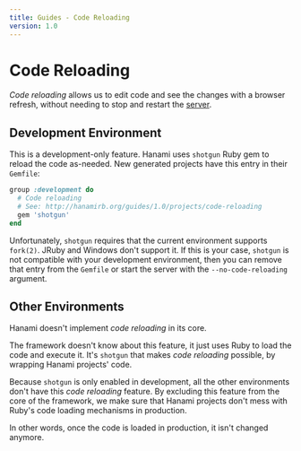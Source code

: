```yaml
---
title: Guides - Code Reloading
version: 1.0
---
```


# Code Reloading

_Code reloading_ allows us to edit code and see the changes with a browser refresh, without needing to stop and restart the [server](/guides/1.0/command-line/applications).

## Development Environment

This is a development-only feature.
Hanami uses `shotgun` Ruby gem to reload the code as-needed.
New generated projects have this entry in their `Gemfile`:

```ruby
group :development do
  # Code reloading
  # See: http://hanamirb.org/guides/1.0/projects/code-reloading
  gem 'shotgun'
end
```

Unfortunately, `shotgun` requires that the current environment supports `fork(2)`.
JRuby and Windows don't support it.
If this is your case, `shotgun` is not compatible with your development environment, then you can remove that entry from the `Gemfile` or start the server with the `--no-code-reloading` argument.

## Other Environments

Hanami doesn't implement _code reloading_ in its core.

The framework doesn't know about this feature, it just uses Ruby to load the code and execute it. It's `shotgun` that makes _code reloading_ possible, by wrapping Hanami projects' code.

Because `shotgun` is only enabled in development, all the other environments don't have this _code reloading_ feature.
By excluding this feature from the core of the framework, we make sure that Hanami projects don't mess with Ruby's code loading mechanisms in production.

In other words, once the code is loaded in production, it isn't changed anymore.
